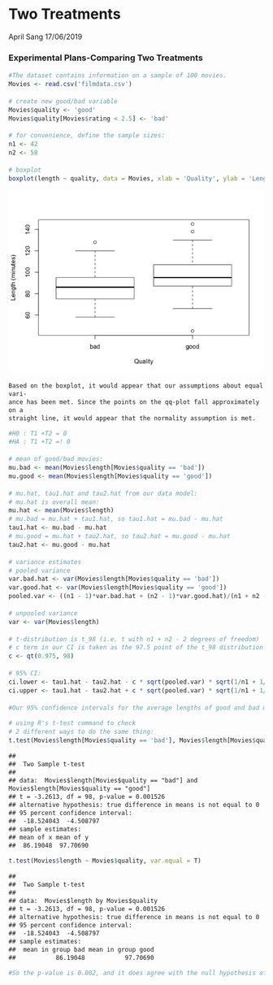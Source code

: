 Two Treatments
================
April Sang
17/06/2019

### Experimental Plans-Comparing Two Treatments

``` r
#The dataset contains information on a sample of 100 movies.
Movies <- read.csv('filmdata.csv')

# create new good/bad variable
Movies$quality <- 'good'
Movies$quality[Movies$rating < 2.5] <- 'bad'

# for convenience, define the sample sizes:
n1 <- 42
n2 <- 58

# boxplot
boxplot(length ~ quality, data = Movies, xlab = 'Quality', ylab = 'Length (minutes)')
```

![](Comparing_Two_Treatment_files/figure-gfm/unnamed-chunk-1-1.png)<!-- -->

    Based on the boxplot, it would appear that our assumptions about equal vari-
    ance has been met. Since the points on the qq-plot fall approximately on a
    straight line, it would appear that the normality assumption is met.

``` r
#H0 : T1 +T2 = 0
#HA : T1 +T2 =! 0

# mean of good/bad movies:
mu.bad <- mean(Movies$length[Movies$quality == 'bad'])
mu.good <- mean(Movies$length[Movies$quality == 'good'])

# mu.hat, tau1.hat and tau2.hat from our data model:
# mu.hat is overall mean:
mu.hat <- mean(Movies$length)
# mu.bad = mu.hat + tau1.hat, so tau1.hat = mu.bad - mu.hat
tau1.hat <- mu.bad - mu.hat
# mu.good = mu.hat + tau2.hat, so tau2.hat = mu.good - mu.hat
tau2.hat <- mu.good - mu.hat

# variance estimates
# pooled variance 
var.bad.hat <- var(Movies$length[Movies$quality == 'bad'])
var.good.hat <- var(Movies$length[Movies$quality == 'good'])
pooled.var <- ((n1 - 1)*var.bad.hat + (n2 - 1)*var.good.hat)/(n1 + n2 - 2)

# unpooled variance
var <- var(Movies$length)

# t-distribution is t_98 (i.e. t with n1 + n2 - 2 degrees of freedom)
# c term in our CI is taken as the 97.5 point of the t_98 distribution
c <- qt(0.975, 98)

# 95% CI: 
ci.lower <- tau1.hat - tau2.hat - c * sqrt(pooled.var) * sqrt(1/n1 + 1/n2)
ci.upper <- tau1.hat - tau2.hat + c * sqrt(pooled.var) * sqrt(1/n1 + 1/n2)

#Our 95% confidence intervals for the average lengths of good and bad movies do not overlap. We would therefore reject the null hypothesis that these types of movies have the same length on average at the 95% confidence level.
```

``` r
# using R's t-test command to check
# 2 different ways to do the same thing:
t.test(Movies$length[Movies$quality == 'bad'], Movies$length[Movies$quality == 'good'], var.equal = T)
```

    ## 
    ##  Two Sample t-test
    ## 
    ## data:  Movies$length[Movies$quality == "bad"] and Movies$length[Movies$quality == "good"]
    ## t = -3.2613, df = 98, p-value = 0.001526
    ## alternative hypothesis: true difference in means is not equal to 0
    ## 95 percent confidence interval:
    ##  -18.524043  -4.508797
    ## sample estimates:
    ## mean of x mean of y 
    ##  86.19048  97.70690

``` r
t.test(Movies$length ~ Movies$quality, var.equal = T)
```

    ## 
    ##  Two Sample t-test
    ## 
    ## data:  Movies$length by Movies$quality
    ## t = -3.2613, df = 98, p-value = 0.001526
    ## alternative hypothesis: true difference in means is not equal to 0
    ## 95 percent confidence interval:
    ##  -18.524043  -4.508797
    ## sample estimates:
    ##  mean in group bad mean in group good 
    ##           86.19048           97.70690

``` r
#So the p-value is 0.002, and it does agree with the null hypothesis of no difference in length between good and bad movies. 
```
